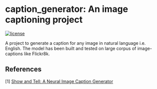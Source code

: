 # caption_generator: An image captioning project
[![license](https://img.shields.io/github/license/mashape/apistatus.svg?maxAge=2592000)](https://github.com/anuragmishracse/caption_generator/blob/master/LICENSE)

A project to generate a caption for any image in natural language i.e. English. The model has been built and tested on large corpus of image-captions like Flickr8k. 











## References 
[1] [Show and Tell: A Neural Image Caption Generator](https://arxiv.org/pdf/1411.4555.pdf)
	